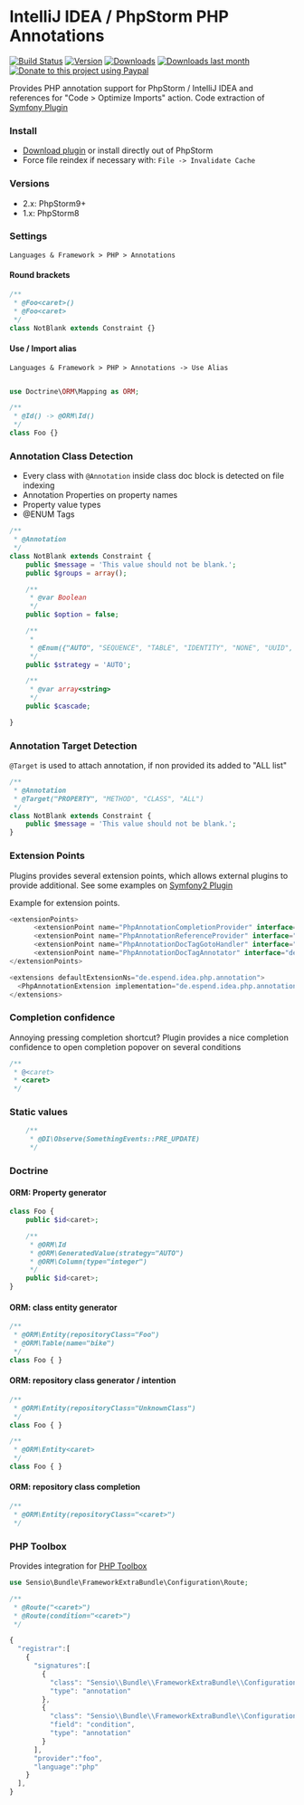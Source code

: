 IntelliJ IDEA / PhpStorm PHP Annotations
==========================
[![Build Status](https://travis-ci.org/Haehnchen/idea-php-annotation-plugin.svg?branch=master)](https://travis-ci.org/Haehnchen/idea-php-annotation-plugin)
[![Version](http://phpstorm.espend.de/badge/7320/version)](https://plugins.jetbrains.com/plugin/7320)
[![Downloads](http://phpstorm.espend.de/badge/7320/downloads)](https://plugins.jetbrains.com/plugin/7320)
[![Downloads last month](http://phpstorm.espend.de/badge/7320/last-month)](https://plugins.jetbrains.com/plugin/7320)
[![Donate to this project using Paypal](https://img.shields.io/badge/paypal-donate-yellow.svg)](https://www.paypal.com/cgi-bin/webscr?cmd=_s-xclick&hosted_button_id=5ZTGW6H4Y7MT8)

Provides PHP annotation support for PhpStorm / IntelliJ IDEA and references for "Code > Optimize Imports" action. Code extraction of [Symfony Plugin](https://github.com/Haehnchen/idea-php-symfony2-plugin)

### Install
* [Download plugin](http://plugins.jetbrains.com/plugin/7320) or install directly out of PhpStorm
* Force file reindex if necessary with: `File -> Invalidate Cache`

### Versions

* 2.x: PhpStorm9+
* 1.x: PhpStorm8

### Settings

`Languages & Framework > PHP > Annotations`

#### Round brackets

```php
/**
 * @Foo<caret>()
 * @Foo<caret>
 */
class NotBlank extends Constraint {}
```

#### Use / Import alias

`Languages & Framework > PHP > Annotations -> Use Alias`

```php

use Doctrine\ORM\Mapping as ORM;

/**
 * @Id() -> @ORM\Id()
 */
class Foo {}
```

### Annotation Class Detection

* Every class with `@Annotation` inside class doc block is detected on file indexing
* Annotation Properties on property names
* Property value types
* @ENUM Tags

```php
/**
 * @Annotation
 */
class NotBlank extends Constraint {
    public $message = 'This value should not be blank.';
    public $groups = array();

    /**
     * @var Boolean
     */
    public $option = false;

    /**
     *
     * @Enum({"AUTO", "SEQUENCE", "TABLE", "IDENTITY", "NONE", "UUID", "CUSTOM"})
     */
    public $strategy = 'AUTO';

    /**
     * @var array<string>
     */
    public $cascade;

}
```

### Annotation Target Detection

`@Target` is used to attach annotation, if non provided its added to "ALL list"

```php
/**
 * @Annotation
 * @Target("PROPERTY", "METHOD", "CLASS", "ALL")
 */
class NotBlank extends Constraint {
    public $message = 'This value should not be blank.';
}
```

### Extension Points

Plugins provides several extension points, which allows external plugins to provide additional. See some examples on [Symfony2 Plugin](https://github.com/Haehnchen/idea-php-symfony2-plugin/blob/master/META-INF/plugin.xml)

Example for extension points.

```java
<extensionPoints>
      <extensionPoint name="PhpAnnotationCompletionProvider" interface="de.espend.idea.php.annotation.extension.PhpAnnotationCompletionProvider"/>
      <extensionPoint name="PhpAnnotationReferenceProvider" interface="de.espend.idea.php.annotation.extension.PhpAnnotationReferenceProvider"/>
      <extensionPoint name="PhpAnnotationDocTagGotoHandler" interface="de.espend.idea.php.annotation.extension.PhpAnnotationDocTagGotoHandler"/>
      <extensionPoint name="PhpAnnotationDocTagAnnotator" interface="de.espend.idea.php.annotation.extension.PhpAnnotationDocTagAnnotator"/>
</extensionPoints>

<extensions defaultExtensionNs="de.espend.idea.php.annotation">
  <PhpAnnotationExtension implementation="de.espend.idea.php.annotation.completion.PhpAnnotationTypeCompletionProvider"/>
</extensions>
```

### Completion confidence

Annoying pressing completion shortcut? Plugin provides a nice completion confidence to open completion popover on several conditions

```php
/**
 * @<caret>
 * <caret>
 */
```

### Static values
```php
    /**
     * @DI\Observe(SomethingEvents::PRE_UPDATE)
     */
```

### Doctrine

#### ORM: Property generator

```php
class Foo {
    public $id<caret>;

    /**
     * @ORM\Id
     * @ORM\GeneratedValue(strategy="AUTO")
     * @ORM\Column(type="integer")
     */
    public $id<caret>;
}
```

#### ORM: class entity generator

```php
/**
 * @ORM\Entity(repositoryClass="Foo")
 * @ORM\Table(name="bike")
 */
class Foo { }
```

#### ORM: repository class generator / intention

```php
/**
 * @ORM\Entity(repositoryClass="UnknownClass")
 */
class Foo { }
```

```php
/**
 * @ORM\Entity<caret>
 */
class Foo { }
```

#### ORM: repository class completion

```php
/**
 * @ORM\Entity(repositoryClass="<caret>")
 */
```

### PHP Toolbox

Provides integration for [PHP Toolbox](https://github.com/Haehnchen/idea-php-toolbox)

```php
use Sensio\Bundle\FrameworkExtraBundle\Configuration\Route;

/**
 * @Route("<caret>")
 * @Route(condition="<caret>")
 */
```

```javascript
{
  "registrar":[
    {
      "signatures":[
        {
          "class": "Sensio\\Bundle\\FrameworkExtraBundle\\Configuration\\Route",
          "type": "annotation"
        },
        {
          "class": "Sensio\\Bundle\\FrameworkExtraBundle\\Configuration\\Route",
          "field": "condition",
          "type": "annotation"
        }
      ],
      "provider":"foo",
      "language":"php"
    }
  ],
}
```
